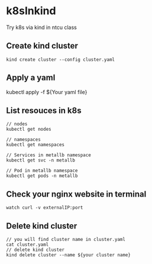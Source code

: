 # k8sInkind
Try k8s via kind in ntcu class 
## Create kind cluster
```
kind create cluster --config cluster.yaml
```
## Apply a yaml
kubectl apply -f ${Your yaml file}

## List resouces in k8s
```
// nodes
kubectl get nodes

// namespaces
kubectl get namespaces

// Services in metallb namespace
kubectl get svc -n metallb

// Pod in metallb namespace
kubectl get pods -n metallb
```
## Check your nginx website in terminal
```
watch curl -v externalIP:port
```

## Delete kind cluster
```
// you will find cluster name in cluster.yaml
cat cluster.yaml
// delete kind cluster
kind delete cluster --name ${your cluster name}
```
